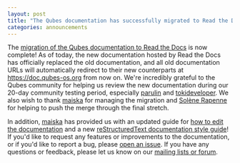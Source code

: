 ```yaml
---
layout: post
title: "The Qubes documentation has successfully migrated to Read the Docs!"
categories: announcements
---
```


The [migration of the Qubes documentation to Read the Docs](https://www.qubes-os.org/news/2025/07/23/qubes-documentation-migrating-to-read-the-docs/) is now complete! As of today, the new documentation hosted by Read the Docs has officially replaced the old documentation, and all old documentation URLs will automatically redirect to their new counterparts at <https://doc.qubes-os.org> from now on. We're incredibly grateful to the Qubes community for helping us review the new documentation during our 20-day community testing period, especially [parulin](https://github.com/parulin) and [tokideveloper](https://github.com/tokideveloper). We also wish to thank [maiska](https://www.qubes-os.org/team/#m) for managing the migration and [Solène Rapenne](https://www.qubes-os.org/team/#sol%C3%A8ne-rapenne) for helping to push the merge through the final stretch.

In addition, [maiska](https://www.qubes-os.org/team/#m) has provided us with an updated guide for [how to edit the documentation](https://doc.qubes-os.org/en/latest/developer/general/how-to-edit-the-rst-documentation.html) and a new [reStructuredText documentation style guide](https://doc.qubes-os.org/en/latest/developer/general/rst-documentation-style-guide.html)! If you'd like to request any features or improvements to the documentation, or if you'd like to report a bug, please [open an issue](https://doc.qubes-os.org/en/latest/introduction/issue-tracking.html). If you have any questions or feedback, please let us know on our [mailing lists or forum](https://doc.qubes-os.org/en/latest/introduction/support.html).
